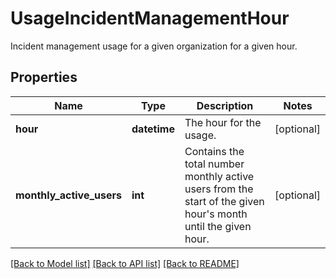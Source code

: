 # UsageIncidentManagementHour

Incident management usage for a given organization for a given hour.

## Properties
Name | Type | Description | Notes
------------ | ------------- | ------------- | -------------
**hour** | **datetime** | The hour for the usage. | [optional] 
**monthly_active_users** | **int** | Contains the total number monthly active users from the start of the given hour&#39;s month until the given hour. | [optional] 

[[Back to Model list]](README.md#documentation-for-models) [[Back to API list]](README.md#documentation-for-api-endpoints) [[Back to README]](README.md)


